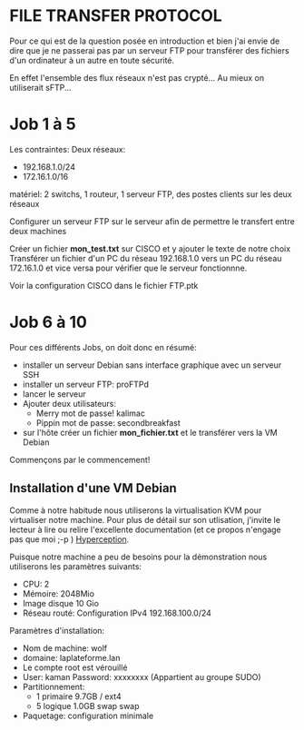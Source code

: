 # FILE TRANSFER PROTOCOL
Pour ce qui est de la question posée en introduction et bien j'ai envie de dire
que je ne passerai pas par un serveur FTP pour transférer des
fichiers d'un ordinateur à un autre en toute sécurité.

En effet l'ensemble des flux réseaux n'est pas crypté...
Au mieux on utiliserait sFTP...

# Job 1 à 5
Les contraintes:
Deux réseaux:
- 192.168.1.0/24
- 172.16.1.0/16

matériel: 2 switchs, 1 routeur, 1 serveur FTP, des postes clients sur les deux réseaux

Configurer un serveur FTP sur le serveur afin de permettre le transfert entre deux
machines

Créer un fichier **mon_test.txt** sur CISCO et y ajouter le texte de notre choix
Transférer un fichier d'un PC du réseau 192.168.1.0 vers un PC du réseau 172.16.1.0
et vice versa pour vérifier que le serveur fonctionnne.



Voir la configuration CISCO dans le fichier FTP.ptk

# Job 6 à 10
Pour ces différents Jobs, on doit donc en résumé:
- installer un serveur Debian sans interface graphique avec un serveur SSH
- installer un serveur FTP: proFTPd
- lancer le serveur
- Ajouter deux utilisateurs:
    - Merry     mot de passe! kalimac
    - Pippin    mot de passe: secondbreakfast
- sur l'hôte créer un fichier **mon_fichier.txt** et le transférer vers la VM Debian

Commençons par le commencement!

## Installation d'une VM Debian
Comme à notre habitude nous utiliserons la virtualisation KVM pour virtualiser notre machine.
Pour plus de détail sur son utlisation, j'invite le lecteur à lire ou relire  l'excellente 
documentation (et ce propos n'engage pas que moi ;-p ) [Hyperception](https://github.com/cyril-genisson/Hyperception/blob/main/Documentation-hyperception-GENISSON.pdf).

Puisque notre machine a peu de besoins pour la démonstration nous utiliserons les paramètres suivants:
- CPU: 2
- Mémoire: 2048Mio
- Image disque 10 Gio
- Réseau routé: Configuration IPv4 192.168.100.0/24

Paramètres d'installation:
- Nom de machine: wolf
- domaine: laplateforme.lan
- Le compte root est vérouillé
- User: kaman Password: xxxxxxxx (Appartient au groupe SUDO)
- Partitionnement:
    - 1 primaire 9.7GB / ext4
    - 5 logique 1.0GB swap swap
- Paquetage: configuration minimale

